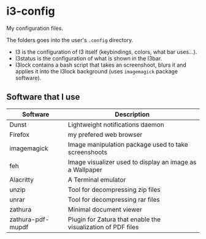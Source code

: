 # i3-config
My configuration files.

The folders goes into the user's `.config` directory.

- I3 is the configuration of I3 itself (keybindings, colors, what bar uses...).
- I3status is the configuration of what is shown in the I3bar.
- I3lock contains a bash script that takes an screenshoot, blurs it and applies it into the I3lock background (uses `imagemagick` package software).

## Software that I use

| Software        | Description | 
| ------------- |-------------|
| Dunst | Lightweight notifications daemon |
| Firefox | my prefered web browser |
| imagemagick | Image manipulation package used to take screenshoots |
| feh | Image visualizer used to display an image as a Wallpaper |
| Alacritty | A Terminal emulator |
| unzip | Tool for decompressing zip files |
| unrar | Tool for decompressing rar files |
| zathura | Minimal document viewer |
| zathura-pdf-mupdf | Plugin for Zatura that enable the visualization of PDF files |
